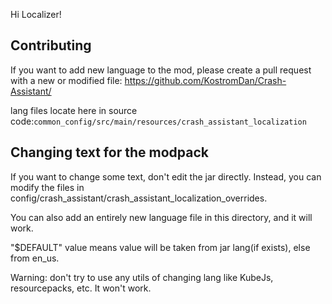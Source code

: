 Hi Localizer!

## Contributing

If you want to add new language to the mod, please create a pull request with a new or modified file:
https://github.com/KostromDan/Crash-Assistant/

lang files locate here in source code:`common_config/src/main/resources/crash_assistant_localization`

## Changing text for the modpack

If you want to change some text, don't edit the jar directly. Instead, you can modify the files in config/crash_assistant/crash_assistant_localization_overrides.

You can also add an entirely new language file in this directory, and it will work.

"$DEFAULT" value means value will be taken from jar lang(if exists), else from en_us.

Warning: don't try to use any utils of changing lang like KubeJs, resourcepacks, etc. It won't work.
